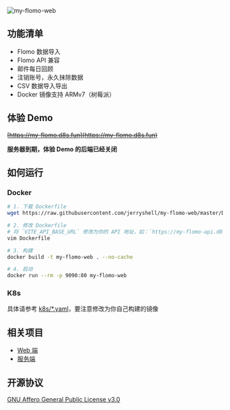 ![my-flomo-web](https://socialify.git.ci/jerryshell/my-flomo-web/image?description=1&forks=1&issues=1&language=1&name=1&owner=1&pattern=Brick%20Wall&pulls=1&stargazers=1&theme=Dark)

## 功能清单

* Flomo 数据导入
* Flomo API 兼容
* 邮件每日回顾
* 注销账号，永久抹除数据
* CSV 数据导入导出
* Docker 镜像支持 ARMv7（树莓派）

## 体验 Demo

~~[https://my-flomo.d8s.fun](https://my-flomo.d8s.fun)~~

**服务器到期，体验 Demo 的后端已经关闭**

## 如何运行

### Docker

```bash
# 1. 下载 Dockerfile
wget https://raw.githubusercontent.com/jerryshell/my-flomo-web/master/Dockerfile

# 2. 修改 Dockerfile
# 将 `VITE_API_BASE_URL` 修改为你的 API 地址，如：`https://my-flomo-api.d8s.fun`
vim Dockerfile

# 3. 构建
docker build -t my-flomo-web . --no-cache

# 4. 启动
docker run --rm -p 9090:80 my-flomo-web
```

### K8s

具体请参考 [k8s/*.yaml](k8s)，要注意修改为你自己构建的镜像

## 相关项目

* [Web 端](https://github.com/jerryshell/my-flomo-web)
* [服务端](https://github.com/jerryshell/my-flomo-server)

## 开源协议

[GNU Affero General Public License v3.0](https://choosealicense.com/licenses/agpl-3.0)

